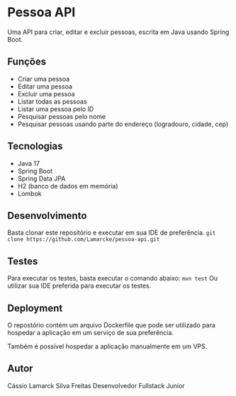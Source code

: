 # Pessoa API

Uma API para criar, editar e excluir pessoas, escrita em Java usando Spring Boot.

## Funções

- Criar uma pessoa
- Editar uma pessoa
- Excluir uma pessoa
- Listar todas as pessoas
- Listar uma pessoa pelo ID
- Pesquisar pessoas pelo nome
- Pesquisar pessoas usando parte do endereço (logradouro, cidade, cep)

## Tecnologias

- Java 17
- Spring Boot
- Spring Data JPA
- H2 (banco de dados em memória)
- Lombok

## Desenvolvimento

Basta clonar este repositório e executar em sua IDE de preferência.
`git clone https://github.com/Lamarcke/pessoa-api.git`

## Testes

Para executar os testes, basta executar o comando abaixo:
`mvn test`
Ou utilizar sua IDE preferida para executar os testes.

## Deployment

O repostório contém um arquivo Dockerfile que pode ser utilizado para hospedar a aplicação
em um serviço de sua preferência.

Também é possível hospedar a aplicação manualmente em um VPS.

## Autor

Cássio Lamarck Silva Freitas
Desenvolvedor Fullstack Junior

